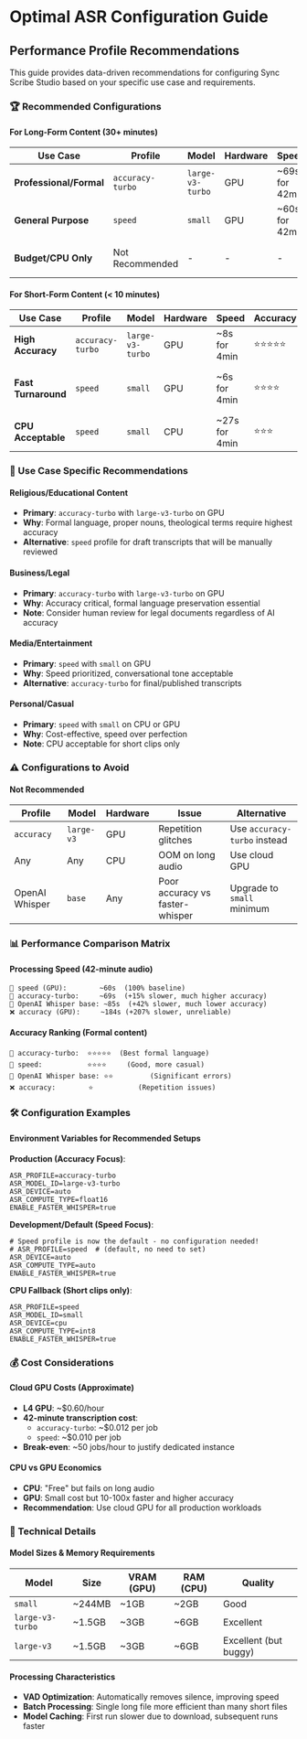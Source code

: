 # Optimal ASR Configuration Guide

## Performance Profile Recommendations

This guide provides data-driven recommendations for configuring Sync Scribe Studio based on your specific use case and requirements.

### 🏆 Recommended Configurations

#### For Long-Form Content (30+ minutes)

| Use Case | Profile | Model | Hardware | Speed | Accuracy | Best For |
|----------|---------|-------|----------|-------|----------|----------|
| **Professional/Formal** | `accuracy-turbo` | `large-v3-turbo` | GPU | ~69s for 42min | ⭐⭐⭐⭐⭐ | Sermons, lectures, legal |
| **General Purpose** | `speed` | `small` | GPU | ~60s for 42min | ⭐⭐⭐⭐ | Podcasts, interviews |
| **Budget/CPU Only** | Not Recommended | - | - | - | - | Use cloud GPU instead |

#### For Short-Form Content (< 10 minutes)

| Use Case | Profile | Model | Hardware | Speed | Accuracy | Best For |
|----------|---------|-------|----------|-------|----------|----------|
| **High Accuracy** | `accuracy-turbo` | `large-v3-turbo` | GPU | ~8s for 4min | ⭐⭐⭐⭐⭐ | Important recordings |
| **Fast Turnaround** | `speed` | `small` | GPU | ~6s for 4min | ⭐⭐⭐⭐ | Social media, quick notes |
| **CPU Acceptable** | `speed` | `small` | CPU | ~27s for 4min | ⭐⭐⭐ | Local processing |

### 🎯 Use Case Specific Recommendations

#### Religious/Educational Content
- **Primary**: `accuracy-turbo` with `large-v3-turbo` on GPU
- **Why**: Formal language, proper nouns, theological terms require highest accuracy
- **Alternative**: `speed` profile for draft transcripts that will be manually reviewed

#### Business/Legal
- **Primary**: `accuracy-turbo` with `large-v3-turbo` on GPU
- **Why**: Accuracy critical, formal language preservation essential
- **Note**: Consider human review for legal documents regardless of AI accuracy

#### Media/Entertainment
- **Primary**: `speed` with `small` on GPU
- **Why**: Speed prioritized, conversational tone acceptable
- **Alternative**: `accuracy-turbo` for final/published transcripts

#### Personal/Casual
- **Primary**: `speed` with `small` on CPU or GPU
- **Why**: Cost-effective, speed over perfection
- **Note**: CPU acceptable for short clips only

### ⚠️ Configurations to Avoid

#### Not Recommended
| Profile | Model | Hardware | Issue | Alternative |
|---------|-------|----------|-------|-------------|
| `accuracy` | `large-v3` | GPU | Repetition glitches | Use `accuracy-turbo` instead |
| Any | Any | CPU | OOM on long audio | Use cloud GPU |
| OpenAI Whisper | `base` | Any | Poor accuracy vs faster-whisper | Upgrade to `small` minimum |

### 📊 Performance Comparison Matrix

#### Processing Speed (42-minute audio)
```
🥇 speed (GPU):        ~60s  (100% baseline)
🥈 accuracy-turbo:     ~69s  (+15% slower, much higher accuracy)
🥉 OpenAI Whisper base: ~85s  (+42% slower, much lower accuracy)
❌ accuracy (GPU):     ~184s (+207% slower, unreliable)
```

#### Accuracy Ranking (Formal content)
```
🥇 accuracy-turbo:  ⭐⭐⭐⭐⭐  (Best formal language)
🥈 speed:           ⭐⭐⭐⭐     (Good, more casual)
🥉 OpenAI Whisper base: ⭐⭐         (Significant errors)
❌ accuracy:        ⭐           (Repetition issues)
```

### 🛠️ Configuration Examples

#### Environment Variables for Recommended Setups

**Production (Accuracy Focus)**:
```env
ASR_PROFILE=accuracy-turbo
ASR_MODEL_ID=large-v3-turbo
ASR_DEVICE=auto
ASR_COMPUTE_TYPE=float16
ENABLE_FASTER_WHISPER=true
```

**Development/Default (Speed Focus)**:
```env
# Speed profile is now the default - no configuration needed!
# ASR_PROFILE=speed  # (default, no need to set)
ASR_DEVICE=auto
ASR_COMPUTE_TYPE=auto
ENABLE_FASTER_WHISPER=true
```

**CPU Fallback (Short clips only)**:
```env
ASR_PROFILE=speed
ASR_MODEL_ID=small
ASR_DEVICE=cpu
ASR_COMPUTE_TYPE=int8
ENABLE_FASTER_WHISPER=true
```

### 💰 Cost Considerations

#### Cloud GPU Costs (Approximate)
- **L4 GPU**: ~$0.60/hour
- **42-minute transcription cost**:
  - `accuracy-turbo`: ~$0.012 per job
  - `speed`: ~$0.010 per job
- **Break-even**: ~50 jobs/hour to justify dedicated instance

#### CPU vs GPU Economics
- **CPU**: "Free" but fails on long audio
- **GPU**: Small cost but 10-100x faster and higher accuracy
- **Recommendation**: Use cloud GPU for all production workloads

### 🔬 Technical Details

#### Model Sizes & Memory Requirements
| Model | Size | VRAM (GPU) | RAM (CPU) | Quality |
|-------|------|------------|-----------|---------|
| `small` | ~244MB | ~1GB | ~2GB | Good |
| `large-v3-turbo` | ~1.5GB | ~3GB | ~6GB | Excellent |
| `large-v3` | ~1.5GB | ~3GB | ~6GB | Excellent (but buggy) |

#### Processing Characteristics
- **VAD Optimization**: Automatically removes silence, improving speed
- **Batch Processing**: Single long file more efficient than many short files
- **Model Caching**: First run slower due to download, subsequent runs faster
